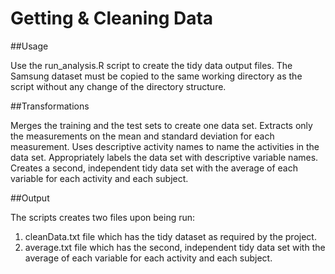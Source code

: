Getting & Cleaning Data
=======================

##Usage

Use the run_analysis.R script to create the tidy data output files. The Samsung dataset must be copied to the same working directory as the script without any change of the directory structure.

##Transformations

Merges the training and the test sets to create one data set.
Extracts only the measurements on the mean and standard deviation for each measurement. 
Uses descriptive activity names to name the activities in the data set.
Appropriately labels the data set with descriptive variable names. 
Creates a second, independent tidy data set with the average of each variable for each activity and each subject. 

##Output

The scripts creates two files upon being run:

1. cleanData.txt file which has the tidy dataset as required by the project.
2. average.txt file which has the second, independent tidy data set with the average of each variable for each activity and each subject.